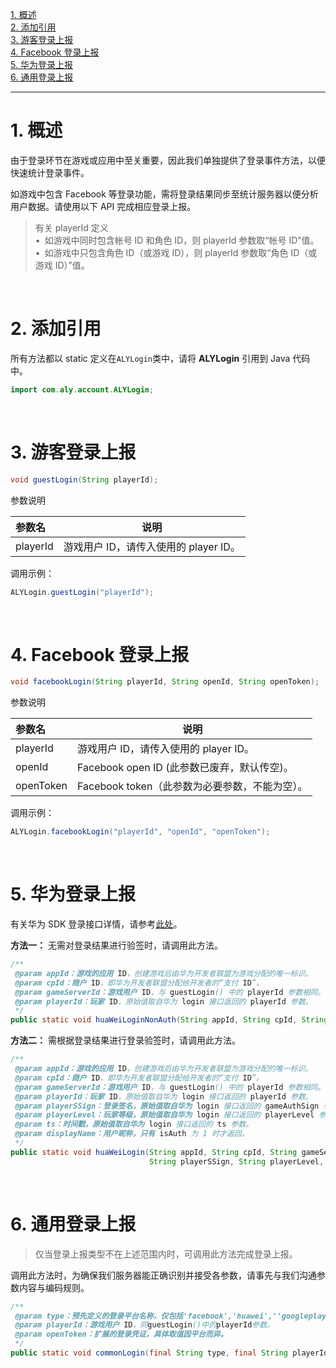 [1. 概述](#jump1)<br>
[2. 添加引用](#jump2)<br>
[3. 游客登录上报](#jump3)<br>
[4. Facebook 登录上报](#jump4)<br>
[5. 华为登录上报](#jump5)<br>
[6. 通用登录上报](#jump6)<br>

------------
# <span id="jump1">1. 概述</span>
由于登录环节在游戏或应用中至关重要，因此我们单独提供了登录事件方法，以便快速统计登录事件。

如游戏中包含 Facebook 等登录功能，需将登录结果同步至统计服务器以便分析用户数据。请使用以下 API 完成相应登录上报。

> 有关 playerId 定义<br>
> &bull;&ensp;如游戏中同时包含帐号 ID 和角色 ID，则 playerId 参数取“帐号 ID”值。</br>
> &bull;&ensp;如游戏中只包含角色 ID（或游戏 ID），则 playerId 参数取“角色 ID（或游戏 ID）”值。<br>

&ensp;
# <span id="jump2">2. 添加引用</span>
所有方法都以 static 定义在`ALYLogin`类中，请将 **ALYLogin** 引用到 Java 代码中。
```java
import com.aly.account.ALYLogin;
```
&ensp;
# <span id="jump3">3. 游客登录上报</span>

```java
void guestLogin(String playerId);
```

参数说明

|参数名|说明|
|:----  |-----   |
|playerId |游戏用户 ID，请传入使用的 player ID。  |


调用示例：

```java
ALYLogin.guestLogin("playerId");
```

&ensp;
# <span id="jump4">4. Facebook 登录上报</span>

```java
void facebookLogin(String playerId, String openId, String openToken);
```

参数说明

|参数名|说明|
|:----  |-----   |
|playerId |游戏用户 ID，请传入使用的 player ID。   |
|openId | Facebook open ID (此参数已废弃，默认传空)。  |
|openToken | Facebook token（此参数为必要参数，不能为空）。  |

调用示例：

```java
ALYLogin.facebookLogin("playerId", "openId", "openToken");
```
&ensp;

# <span id="jump5">5. 华为登录上报</span>
有关华为 SDK 登录接口详情，请参考[此处](https://developer.huawei.com/consumer/cn/service/hms/catalog/HuaweiJointOperation.html?page=hmssdk_jointOper_api_reference_c9)。

**方法一：** 无需对登录结果进行验签时，请调用此方法。
```java
/**
 @param appId：游戏的应用 ID，创建游戏后由华为开发者联盟为游戏分配的唯一标识。
 @param cpId：商户 ID，即华为开发者联盟分配给开发者的“支付 ID”。
 @param gameServerId：游戏用户 ID，与 guestLogin() 中的 playerId 参数相同。
 @param playerId：玩家 ID，原始值取自华为 login 接口返回的 playerId 参数。
 */
public static void huaWeiLoginNonAuth(String appId, String cpId, String gameServerId, String playerId);
```

**方法二：** 需根据登录结果进行登录验签时，请调用此方法。
```java
/**
 @param appId：游戏的应用 ID，创建游戏后由华为开发者联盟为游戏分配的唯一标识。
 @param cpId：商户 ID，即华为开发者联盟分配给开发者的“支付 ID”。
 @param gameServerId：游戏用户 ID，与 guestLogin() 中的 playerId 参数相同。
 @param playerId：玩家 ID，原始值取自华为 login 接口返回的 playerId 参数。
 @param playerSSign：登录签名，原始值取自华为 login 接口返回的 gameAuthSign 参数。
 @param playerLevel：玩家等级，原始值取自华为 login 接口返回的 playerLevel 参数。
 @param ts：时间戳，原始值取自华为 login 接口返回的 ts 参数。
 @param displayName：用户昵称，只有 isAuth 为 1 时才返回。
 */
public static void huaWeiLogin(String appId, String cpId, String gameServerId, String playerId,
                               String playerSSign, String playerLevel, String ts, String displayName);
```

&ensp;
# <span id="jump6">6. 通用登录上报</span>
> 仅当登录上报类型不在上述范围内时，可调用此方法完成登录上报。

调用此方法时，为确保我们服务器能正确识别并接受各参数，请事先与我们沟通参数内容与编码规则。
```java
/**
 @param type：预先定义的登录平台名称，仅包括'facebook','huawei',''googleplay","twitter","instagram","unknow"。
 @param playerId：游戏用户 ID，同guestLogin()中的playerId参数。
 @param openToken：扩展的登录凭证，具体取值因平台而异。
 */
public static void commonLogin(final String type, final String playerId, final String openToken)；
```